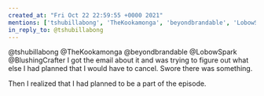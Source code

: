 ```yaml
---
created_at: "Fri Oct 22 22:59:55 +0000 2021"
mentions: ['tshubillabong', 'TheKookamonga', 'beyondbrandable', 'LobowSpark', 'BlushingCrafter']
in_reply_to: @tshubillabong
---
```


@tshubillabong @TheKookamonga @beyondbrandable @LobowSpark @BlushingCrafter I got the email about it and was trying to figure out what else I had planned that I would have to cancel. Swore there was something. 

Then I realized that I had planned to be a part of the episode.
